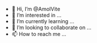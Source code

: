 - 👋 Hi, I’m @AmolVite
- 👀 I’m interested in ...
- 🌱 I’m currently learning ...
- 💞️ I’m looking to collaborate on ...
- 📫 How to reach me ...

<!---
AmolVite/AmolVite is a ✨ special ✨ repository because its `README.md` (this file) appears on your GitHub profile.
You can click the Preview link to take a look at your changes.
--->

